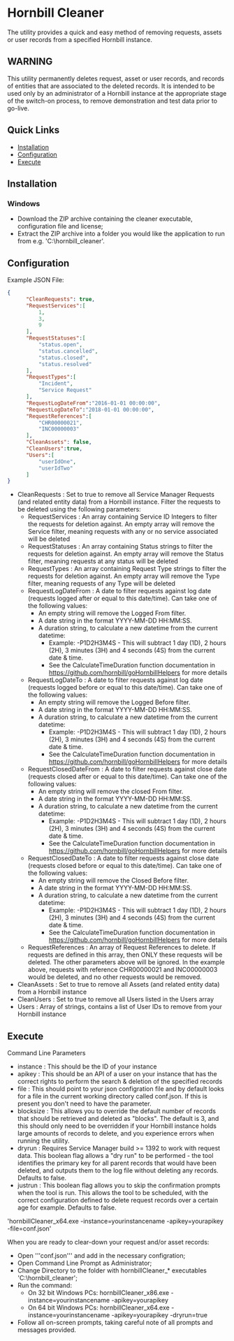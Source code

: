 # Hornbill Cleaner

The utility provides a quick and easy method of removing requests, assets or user records from a specified Hornbill instance.

## WARNING

This utility permanently deletes request, asset or user records, and records of entities that are associated to the deleted records. It is intended to be used only by an administrator of a Hornbill instance at the appropriate stage of the switch-on process, to remove demonstration and test data prior to go-live.

## Quick Links

- [Installation](#installation)
- [Configuration](#configuration)
- [Execute](#execute)

## Installation

### Windows

- Download the ZIP archive containing the cleaner executable, configuration file and license;
- Extract the ZIP archive into a folder you would like the application to run from e.g. 'C:\hornbill_cleaner\'.

## Configuration

Example JSON File:

```json
{
      "CleanRequests": true,
      "RequestServices":[
          1,
          3,
          9
      ],
      "RequestStatuses":[
          "status.open",
          "status.cancelled",
          "status.closed",
          "status.resolved"
      ],
      "RequestTypes":[
          "Incident",
          "Service Request"
      ],
      "RequestLogDateFrom":"2016-01-01 00:00:00",
      "RequestLogDateTo":"2018-01-01 00:00:00",
      "RequestReferences":[
          "CHR00000021",
          "INC00000003"
      ],
      "CleanAssets": false,
      "CleanUsers":true,
      "Users":[
          "userIdOne",
          "userIdTwo"
      ]
}
```

- CleanRequests : Set to true to remove all Service Manager Requests (and related entity data) from a Hornbill instance. Filter the requests to be deleted using the following parameters:
  - RequestServices : An array containing Service ID Integers to filter the requests for deletion against. An empty array will remove the Service filter, meaning requests with any or no service associated will be deleted
  - RequestStatuses : An array containing Status strings to filter the requests for deletion against. An empty array will remove the Status filter, meaning requests at any status will be deleted
  - RequestTypes : An array containing Request Type strings to filter the requests for deletion against. An empty array will remove the Type filter, meaning requests of any Type will be deleted
  - RequestLogDateFrom :  A date to filter requests against log date (requests logged after or equal to this date/time). Can take one of the following values:
    - An empty string will remove the Logged From filter.
    - A date string in the format YYYY-MM-DD HH:MM:SS.
    - A duration string, to calculate a new datetime from the current datetime:
      - Example: -P1D2H3M4S - This will subtract 1 day (1D), 2 hours (2H), 3 minutes (3H) and 4 seconds (4S) from the current date & time.
      - See the CalculateTimeDuration function documentation in <https://github.com/hornbill/goHornbillHelpers> for more details
  - RequestLogDateTo : A date to filter requests against log date (requests logged before or equal to this date/time). Can take one of the following values:
    - An empty string will remove the Logged Before filter.
    - A date string in the format YYYY-MM-DD HH:MM:SS.
    - A duration string, to calculate a new datetime from the current datetime:
      - Example: -P1D2H3M4S - This will subtract 1 day (1D), 2 hours (2H), 3 minutes (3H) and 4 seconds (4S) from the current date & time.
      - See the CalculateTimeDuration function documentation in <https://github.com/hornbill/goHornbillHelpers> for more details
  - RequestClosedDateFrom :  A date to filter requests against close date (requests closed after or equal to this date/time). Can take one of the following values:
    - An empty string will remove the closed From filter.
    - A date string in the format YYYY-MM-DD HH:MM:SS.
    - A duration string, to calculate a new datetime from the current datetime:
      - Example: -P1D2H3M4S - This will subtract 1 day (1D), 2 hours (2H), 3 minutes (3H) and 4 seconds (4S) from the current date & time.
      - See the CalculateTimeDuration function documentation in <https://github.com/hornbill/goHornbillHelpers> for more details
  - RequestClosedDateTo : A date to filter requests against close date (requests closed before or equal to this date/time). Can take one of the following values:
    - An empty string will remove the Closed Before filter.
    - A date string in the format YYYY-MM-DD HH:MM:SS.
    - A duration string, to calculate a new datetime from the current datetime:
      - Example: -P1D2H3M4S - This will subtract 1 day (1D), 2 hours (2H), 3 minutes (3H) and 4 seconds (4S) from the current date & time.
      - See the CalculateTimeDuration function documentation in <https://github.com/hornbill/goHornbillHelpers> for more details
  - RequestReferences : An array of Request References to delete. If requests are defined in this array, then ONLY these requests will be deleted. The other parameters above will be ignored. In the example above, requests with reference CHR00000021 and INC00000003 would be deleted, and no other requests would be removed.
- CleanAssets : Set to true to remove all Assets (and related entity data) from a Hornbill instance
- CleanUsers : Set to true to remove all Users listed in the Users array
- Users : Array of strings, contains a list of User IDs to remove from your Hornbill instance

## Execute

Command Line Parameters

- instance : This should be the ID of your instance
- apikey : This should be an API of a user on your instance that has the correct rights to perform the search & deletion of the specified records
- file : This should point to your json configration file and by default looks for a file in the current working directory called conf.json. If this is present you don't need to have the parameter.
- blocksize : This allows you to override the default number of records that should be retrieved and deleted as "blocks". The default is 3, and this should only need to be overridden if your Hornbill instance holds large amounts of records to delete, and you experience errors when running the utility.
- dryrun : Requires Service Manager build >= 1392 to work with request data. This boolean flag allows a "dry run" to be performed - the tool identifies the primary key for all parent records that would have been deleted, and outputs them to the log file without deleting any records. Defaults to false.
- justrun : This boolean flag allows you to skip the confirmation prompts when the tool is run. This allows the tool to be scheduled, with the correct configuration defined to delete request records over a certain age for example. Defaults to false.

'hornbillCleaner_x64.exe -instance=yourinstancename -apikey=yourapikey -file=conf.json'

When you are ready to clear-down your request and/or asset records:

- Open '''conf.json''' and add in the necessary configration;
- Open Command Line Prompt as Administrator;
- Change Directory to the folder with hornbillCleaner_* executables 'C:\hornbill_cleaner\';
- Run the command:
  - On 32 bit Windows PCs: hornbillCleaner_x86.exe -instance=yourinstancename -apikey=yourapikey
  - On 64 bit Windows PCs: hornbillCleaner_x64.exe -instance=yourinstancename -apikey=yourapikey -dryrun=true
- Follow all on-screen prompts, taking careful note of all prompts and messages provided.